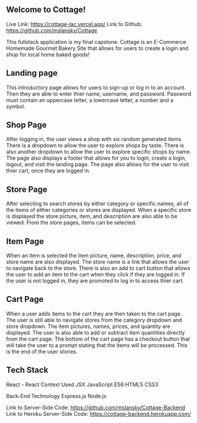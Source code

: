 ## Welcome to Cottage! 

Live Link: https://cottage-lac.vercel.app/
Link to Github: https://github.com/mslansky/Cottage


This fullstack application is my final capstone. Cottage is an E-Commerce Homemade Gourmet Bakery Site
that allows for users to create a login and shop for local home baked goods! 

## Landing page

This introductory page allows for users to sign-up or log in to an account. 
Then they are able to enter thier name, username, and password. Password must contain an uppercase letter, a lowercase letter, a number and a symbol.


## Shop Page

After logging in, the user views a shop with six random generated items. There is a dropdown to allow the user to explore shops by taste. There is also another dropdown to allow the user to explore specific shops by name. The page also displays a footer that allows for you to login, create a login, logout, and visit the landing page. The page also allows for the user to visit thier cart, once they are logged in. 



## Store Page

After selecting to search stores by either category or specific names, all of the items of either categories or stores are displayed. When a specific store is displayed the store picture, item, and description are also able to be viewed. From the store pages, items can be selected.

## Item Page
When an item is selected the item picture, name, description, price, and store name are also displayed. The store name is a link that allows the user to navigate back to the store. There is also an add to cart button that allows the user to add an item to the cart when they click if they are logged in. If the user is not logged in, they are promoted to log in to access thier cart. 

## Cart Page
When a user adds items to the cart they are then taken to the cart page. The user is still able to navigate stores from the category dropdown and store dropdown. The item pictures, names, prices, and quantity are displayed. The user is also able to add or subtract item quantities directly from the cart page. The bottom of the cart page has a checkout button that will take the user to a prompt stating that the items will be processed. This is the end of the user stories. 

## Tech Stack 
React - React Context Used
JSX
JavaScript ES6
HTML5
CSS3


Back-End Technology
Express.js
Node.js

Link to Server-Side Code: https://github.com/mslansky/Cottage-Backend
Link to Heroku Server-Side Code: https://cottage-backend.herokuapp.com/